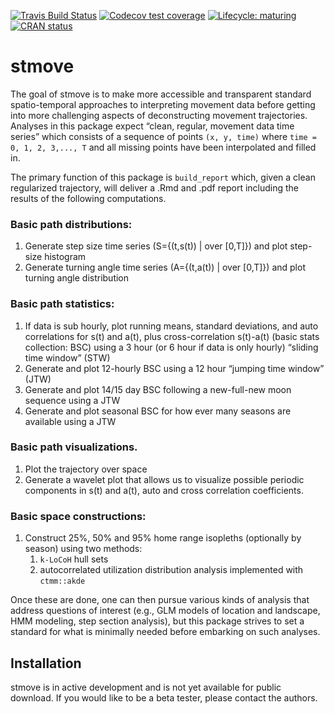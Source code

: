 
<!-- README.md is generated from README.Rmd. Please edit that file -->

[![Travis Build
Status](https://travis-ci.com/dpseidel/stmove.svg?token=ZVrezsGfh5uSAe6FpgAU&branch=master)](https://travis-ci.com/dpseidel/stmove)
[![Codecov test
coverage](https://codecov.io/gh/dpseidel/stmove/branch/master/graph/badge.svg?token=A1gUYaWSSY)](https://codecov.io/gh/dpseidel/stmove)
[![Lifecycle:
maturing](https://img.shields.io/badge/lifecycle-maturing-blue.svg)](https://www.tidyverse.org/lifecycle/#maturing)
[![CRAN
status](https://www.r-pkg.org/badges/version/stmove)](https://cran.r-project.org/package=stmove)

# stmove

The goal of stmove is to make more accessible and transparent standard
spatio-temporal approaches to interpreting movement data before getting
into more challenging aspects of deconstructing movement trajectories.
Analyses in this package expect “clean, regular, movement data time
series” which consists of a sequence of points `(x, y, time)` where
`time = 0, 1, 2, 3,..., T` and all missing points have been interpolated
and filled in.

The primary function of this package is `build_report` which, given a
clean regularized trajectory, will deliver a .Rmd and .pdf report
including the results of the following computations.

### Basic path distributions:

1.  Generate step size time series \(S={(t,s(t)) | over [0,T]}\) and
    plot step-size histogram
2.  Generate turning angle time series \(A={(t,a(t)) | over [0,T]}\) and
    plot turning angle distribution

### Basic path statistics:

1.  If data is sub hourly, plot running means, standard deviations, and
    auto correlations for s(t) and a(t), plus cross-correlation
    s(t)-a(t) (basic stats collection: BSC) using a 3 hour (or 6 hour if
    data is only hourly) “sliding time window” (STW)
2.  Generate and plot 12-hourly BSC using a 12 hour “jumping time
    window” (JTW)
3.  Generate and plot 14/15 day BSC following a new-full-new moon
    sequence using a JTW
4.  Generate and plot seasonal BSC for how ever many seasons are
    available using a JTW

### Basic path visualizations.

1.  Plot the trajectory over space
2.  Generate a wavelet plot that allows us to visualize possible
    periodic components in s(t) and a(t), auto and cross correlation
    coefficients.

### Basic space constructions:

1.  Construct 25%, 50% and 95% home range isopleths (optionally by
    season) using two methods:
    1.  `k-LoCoH` hull sets
    2.  autocorrelated utilization distribution analysis implemented
        with `ctmm::akde`

Once these are done, one can then pursue various kinds of analysis that
address questions of interest (e.g., GLM models of location and
landscape, HMM modeling, step section analysis), but this package
strives to set a standard for what is minimally needed before embarking
on such analyses.

## Installation

stmove is in active development and is not yet available for public
download. If you would like to be a beta tester, please contact the
authors.
